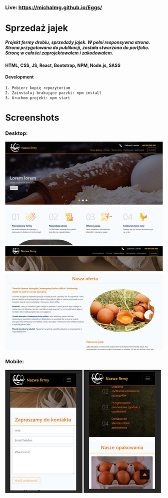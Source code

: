 ### Live: https://michalmg.github.io/Eggs/

# Sprzedaż jajek

##### Projekt fermy drobiu, sprzedaży jajek. W pełni responsywna strona. Strona przygotowana do publikacji, została stworzona do portfolio. Stronę w całości zaprojektowałem i zakodowałem.

#### HTML, CSS, JS, React, Bootstrap, NPM, Node.js, SASS

#### Development
```
1. Pobierz kopię repozytorium
2. Zainstaluj brakujące paczki: npm install
3. Uruchom projekt: npm start
```

# Screenshots

### Desktop: 

<img src="https://github.com/MichalMG/Eggs/blob/main/Screenshots/desktop.jpg" /> <img src="https://github.com/MichalMG/Eggs/blob/main/Screenshots/desktop2.jpg" />
    
### Mobile:  

  <img src="https://github.com/MichalMG/Eggs/blob/main/Screenshots/mobile.jpg" width="49%" /> <img src="https://github.com/MichalMG/Eggs/blob/main/Screenshots/mobile2.jpg"  width="49%" />
  
